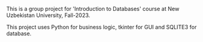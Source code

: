 This is a group project for 'Introduction to Databases' course at New Uzbekistan University, Fall-2023.

This project uses Python for business logic, tkinter for GUI and SQLITE3 for database.


